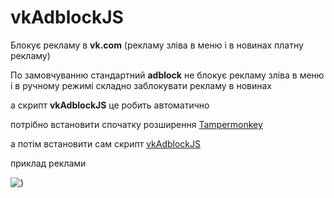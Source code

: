 # vkAdblockJS
Блокує рекламу в <b>vk.com</b> (рекламу зліва в меню  і в новинах платну рекламу)

По замовчуванню стандартний <b>adbloсk</b> не блокує рекламу зліва в меню і в ручному режимі складно заблокувати рекламу в новинах

а скрипт <b>vkAdblockJS</b> це робить автоматично

потрібно встановити спочатку  розширення [Tampermonkey](https://chrome.google.com/webstore/detail/tampermonkey/dhdgffkkebhmkfjojejmpbldmpobfkfo?hl=uk) 

а потім встановити сам скрипт [vkAdblockJS](https://greasyfork.org/uk/scripts/29651-vkadblockjs)  



приклад реклами

![)](https://s8.hostingkartinok.com/uploads/images/2017/05/6f59e68dcb07cfe16c431a31a8490f8a.jpg)





